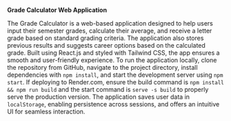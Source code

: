 **Grade Calculator Web Application**

The Grade Calculator is a web-based application designed to help users input their semester grades, calculate their average, and receive a letter grade based on standard grading criteria. The application also stores previous results and suggests career options based on the calculated grade. Built using React.js and styled with Tailwind CSS, the app ensures a smooth and user-friendly experience. To run the application locally, clone the repository from GitHub, navigate to the project directory, install dependencies with `npm install`, and start the development server using `npm start`. If deploying to Render.com, ensure the build command is `npm install && npm run build` and the start command is `serve -s build` to properly serve the production version. The application saves user data in `localStorage`, enabling persistence across sessions, and offers an intuitive UI for seamless interaction.

